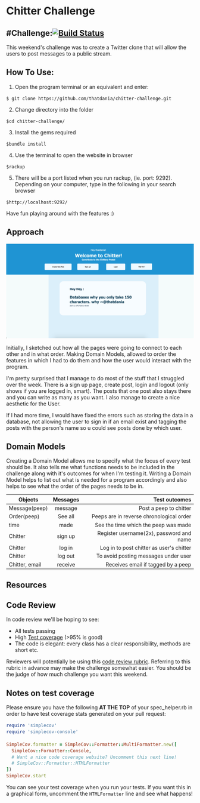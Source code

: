 Chitter Challenge
=================

#Challenge:[![Build Status](https://travis-ci.org/makersacademy/chitter-challenge.svg?branch=master)](https://travis-ci.org/makersacademy/chitter-challenge)
-------
This weekend's challenge was to create a  Twitter clone that will allow the users to post messages to a public stream.

How To Use:
-------
1. Open the program terminal or an equivalent and enter:
```
$ git clone https://github.com/thatdania/chitter-challenge.git
```
2. Change directory into the folder
```
$cd chitter-challenge/
```
3. Install the gems required
```
$bundle install
```
4. Use the terminal to open the website in browser
```
$rackup
```
5. There will be a port listed when you run rackup, (ie. port: 9292). Depending on your computer, type in the following in your search browser
```
$http://localhost:9292/
```

Have fun playing around with the features :)

Approach
-------

![](images/1.PNG)

Initially, I sketched out how all the pages were going to connect to each other and in what order. Making Domain Models, allowed to order the features in which I had to do them and how the user would interact with the program.

I'm pretty surprised that I manage to do most of the stuff that I struggled over the week. There is a sign up page, create post, login and logout (only shows if you are logged in, smart). The posts that one post also stays there and you can write as many as you want. I also manage to create a nice aesthetic for the User.

If I had more time, I would have fixed the errors such as storing the data in a database, not allowing the user to sign in if an email exist and tagging the posts with the person's name so u could see posts done by which user.


Domain Models
-------

Creating a Domain Model allows me to specify what the focus of every test should be. It also tells me what functions needs to be included in the challenge along with it's outcomes for when I'm testing it. Writing a Domain Model helps to list out what is needed for a program accordingly and
also helps to see what the order of the pages needs to be in.

| Objects       | Messages      | Test outcomes                            |
| ------------- |:-------------:| ----------------------------------------:|
| Message(peep) | message       | Post a peep to chitter                   |
| Order(peep)   | See all       | Peeps are in reverse chronological order |
| time          | made          | See the time which the peep was made     |
| Chitter       | sign up       | Register username(2x), password and name |
| Chitter       | log in        | Log in to post chitter as user's chitter |
| Chitter       | log out       | To avoid posting messages under user     |
| Chitter, email| receive       | Receives email if tagged by a peep       |


Resources
-------



Code Review
-----------

In code review we'll be hoping to see:

* All tests passing
* High [Test coverage](https://github.com/makersacademy/course/blob/master/pills/test_coverage.md) (>95% is good)
* The code is elegant: every class has a clear responsibility, methods are short etc.

Reviewers will potentially be using this [code review rubric](docs/review.md).  Referring to this rubric in advance may make the challenge somewhat easier.  You should be the judge of how much challenge you want this weekend.

Notes on test coverage
----------------------

Please ensure you have the following **AT THE TOP** of your spec_helper.rb in order to have test coverage stats generated
on your pull request:

```ruby
require 'simplecov'
require 'simplecov-console'

SimpleCov.formatter = SimpleCov::Formatter::MultiFormatter.new([
  SimpleCov::Formatter::Console,
  # Want a nice code coverage website? Uncomment this next line!
  # SimpleCov::Formatter::HTMLFormatter
])
SimpleCov.start
```

You can see your test coverage when you run your tests. If you want this in a graphical form, uncomment the `HTMLFormatter` line and see what happens!
